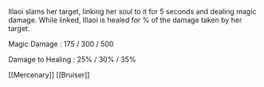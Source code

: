 Illaoi slams her target, linking her soul to it for 5 seconds and dealing magic damage. While linked, Illaoi is healed for % of the damage taken by her target.

Magic Damage : 175 / 300 / 500

Damage to Healing : 25% / 30% / 35%

[[Mercenary]]
[[Bruiser]]

